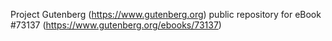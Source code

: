 Project Gutenberg (https://www.gutenberg.org) public repository
for eBook #73137 (https://www.gutenberg.org/ebooks/73137)
